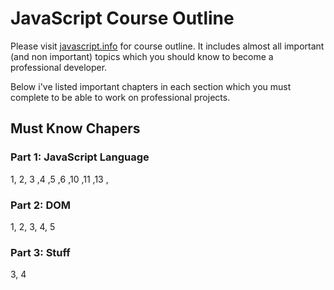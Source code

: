 # JavaScript Course Outline

Please visit [javascript.info](javascript.info) for course outline. It includes almost all important (and non important) topics which you should know to become a professional developer.

Below i've listed important chapters in each section which you must complete to be able to work on professional projects.

## Must Know Chapers

### Part 1: JavaScript Language

1, 2, 3 ,4 ,5 ,6 ,10 ,11 ,13 ,

### Part 2: DOM

1, 2, 3, 4, 5

### Part 3:  Stuff

3, 4
